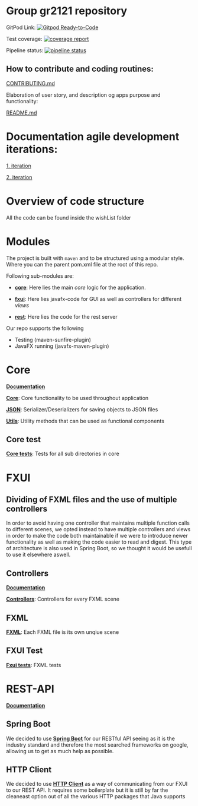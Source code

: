 # Group gr2121 repository

GitPod
Link: [![Gitpod Ready-to-Code](https://img.shields.io/badge/Gitpod-Ready--to--Code-blue?logo=gitpod)](https://gitpod.stud.ntnu.no/#https://gitlab.stud.idi.ntnu.no/it1901/groups-2021/gr2121/gr2121)

Test coverage:
[![coverage report](https://gitlab.stud.idi.ntnu.no/it1901/groups-2021/gr2121/gr2121/badges/master/coverage.svg)](https://gitlab.stud.idi.ntnu.no/it1901/groups-2021/gr2121/gr2121/-/commits/master)

Pipeline status:
[![pipeline status](https://gitlab.stud.idi.ntnu.no/it1901/groups-2021/gr2121/gr2121/badges/master/pipeline.svg)](https://gitlab.stud.idi.ntnu.no/it1901/groups-2021/gr2121/gr2121/-/commits/master)

## How to contribute and coding routines:

[CONTRIBUTING.md](./CONTRIBUTING.md)

Elaboration of user story, and description og apps purpose and functionality:

[README.md](wishList/core/src/README.md)

# Documentation agile development iterations:

[1. iteration](docs/release1/README.md)

[2. iteration](docs/release2/README.md)

# Overview of code structure

All the code can be found inside the wishList folder

# Modules

The project is built with `maven` and to be structured using a modular style. Where you can the parent pom.xml file at
the root of this repo.

Following sub-modules are:

- [**core**](wishList/core): Here lies the main _core_ logic for the application.

- [**fxui**](wishList/fxui): Here lies javafx-code for GUI as well as controllers for different _views_

- [**rest**](wishList/rest): Here lies the code for the rest server

Our repo supports the following

- Testing (maven-sunfire-plugin)
- JavaFX running (javafx-maven-plugin)

# Core

[**Documentation**](./wishList/core/src)

[**Core**](./wishList/core/src/main/java/wishList/core): Core functionality to be used throughout application

[**JSON**](./wishList/core/src/main/java/wishList/json): Serializer/Deserializers for saving objects to JSON files

[**Utils**](./wishList/core/src/main/java/wishList/utils): Utility methods that can be used as functional components

## Core test

[**Core tests**](./wishList/core/src/test/java/wishList): Tests for all sub directories in core

# FXUI

## Dividing of FXML files and the use of multiple controllers

In order to avoid having one controller that maintains multiple function calls to different scenes, we opted instead to
have multiple controllers and views in order to make the code both maintainable if we were to introduce newer
functionality as well as making the code easier to read and digest. This type of architecture is also used in Spring
Boot, so we thought it would be usefull to use it elsewhere aswell.

## Controllers

[**Documentation**](./wishList/fxui/src)

[**Controllers**](./wishList/fxui/src/main/java/wishList/ui): Controllers for every FXML scene

## FXML

[**FXML**](./wishList/fxui/src/main/resources/wishList/ui): Each FXML file is its own unqiue scene

## FXUI Test

[**Fxui tests**](./wishList/fxui/src/test/java/wishList): FXML tests

# REST-API

[**Documentation**](./wishList/rest/)

## Spring Boot

We decided to use [**Spring Boot**](https://spring.io/projects/spring-boot) for our RESTful API seeing as it is the
industry standard and therefore the most searched frameworks on google, allowing us to get as much help as possible.

## HTTP Client

We decided to use [**HTTP
Client**](https://docs.oracle.com/en/java/javase/11/docs/api/java.net.http/java/net/http/package-summary.html) as a way
of communicating from our FXUI to our REST API. It requires some boilerplate but it is still by far the cleaneast option
out of all the various HTTP packages that Java supports
